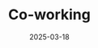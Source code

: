---
title: Co-working
date: 2025-03-18
time: 11AM - 6PM
link: "../events/coworking"
calendarOnly: true
---